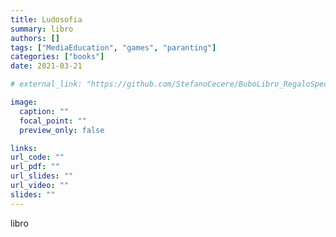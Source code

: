 ```yaml
---
title: Ludosofia
summary: libro
authors: []
tags: ["MediaEducation", "games", "paranting"]
categories: ["books"]
date: 2021-03-21

# external_link: "https://github.com/StefanoCecere/BuboLibro_RegaloSpeciale"

image:
  caption: ""
  focal_point: ""
  preview_only: false

links:
url_code: ""
url_pdf: ""
url_slides: ""
url_video: ""
slides: ""
---
```


libro
